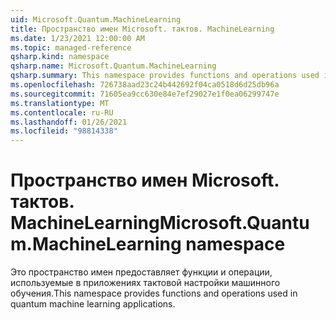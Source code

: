 ```yaml
---
uid: Microsoft.Quantum.MachineLearning
title: Пространство имен Microsoft. тактов. MachineLearning
ms.date: 1/23/2021 12:00:00 AM
ms.topic: managed-reference
qsharp.kind: namespace
qsharp.name: Microsoft.Quantum.MachineLearning
qsharp.summary: This namespace provides functions and operations used in quantum machine learning applications.
ms.openlocfilehash: 726738aad23c24b442692f04ca0518d6d25db96a
ms.sourcegitcommit: 71605ea9cc630e84e7ef29027e1f0ea06299747e
ms.translationtype: MT
ms.contentlocale: ru-RU
ms.lasthandoff: 01/26/2021
ms.locfileid: "98814338"
---
```

# <a name="microsoftquantummachinelearning-namespace"></a><span data-ttu-id="aa917-102">Пространство имен Microsoft. тактов. MachineLearning</span><span class="sxs-lookup"><span data-stu-id="aa917-102">Microsoft.Quantum.MachineLearning namespace</span></span>

<span data-ttu-id="aa917-103">Это пространство имен предоставляет функции и операции, используемые в приложениях тактовой настройки машинного обучения.</span><span class="sxs-lookup"><span data-stu-id="aa917-103">This namespace provides functions and operations used in quantum machine learning applications.</span></span>

